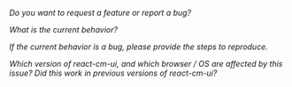 *Do you want to request a feature or report a bug?*

*What is the current behavior?*

*If the current behavior is a bug, please provide the steps to reproduce.*

*Which version of react-cm-ui, and which browser / OS are affected by this issue? Did this work in previous versions of react-cm-ui?*

